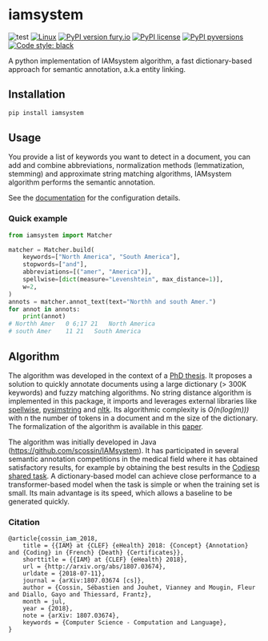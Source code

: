 # iamsystem
![test](https://github.com/scossin/iamsystem_python/actions/workflows/tests.yml/badge.svg)
[![Linux](https://svgshare.com/i/Zhy.svg)](https://svgshare.com/i/Zhy.svg)
[![PyPI version fury.io](https://badge.fury.io/py/iamsystem.svg)](https://pypi.org/project/iamsystem/)
[![PyPI license](https://img.shields.io/pypi/l/iamsystem.svg)](https://pypi.python.org/pypi/iamsystem/)
[![PyPI pyversions](https://img.shields.io/pypi/pyversions/iamsystem.svg)](https://pypi.python.org/pypi/iamsystem/)
[![Code style: black](https://img.shields.io/badge/code%20style-black-000000.svg)](https://github.com/python/black)

A python implementation of IAMsystem algorithm, a fast dictionary-based approach for semantic annotation, a.k.a entity linking.


## Installation

```bash
pip install iamsystem
```

## Usage
You provide a list of keywords you want to detect in a document,
you can add and combine abbreviations, normalization methods (lemmatization, stemming) and approximate string matching algorithms,
IAMsystem algorithm performs the semantic annotation.

See the [documentation](https://iamsystem-python.readthedocs.io/en/latest/) for the configuration details.

### Quick example

```python
from iamsystem import Matcher

matcher = Matcher.build(
    keywords=["North America", "South America"],
    stopwords=["and"],
    abbreviations=[("amer", "America")],
    spellwise=[dict(measure="Levenshtein", max_distance=1)],
    w=2,
)
annots = matcher.annot_text(text="Northh and south Amer.")
for annot in annots:
    print(annot)
# Northh Amer	0 6;17 21	North America
# south Amer	11 21	South America
```


## Algorithm
The algorithm was developed in the context of a [PhD thesis](https://theses.hal.science/tel-03857962/).
It proposes a solution to quickly annotate documents using a large dictionary (> 300K keywords) and fuzzy matching algorithms.
No string distance algorithm is implemented in this package, it imports and leverages external libraries like [spellwise](https://github.com/chinnichaitanya/spellwise),
[pysimstring](https://github.com/percevalw/pysimstring) and [nltk](https://github.com/nltk/nltk).
Its algorithmic complexity is *O(n(log(m)))* with n the number of tokens in a document and m the size of the dictionary.
The formalization of the algorithm is available in this [paper](https://ceur-ws.org/Vol-3202/livingner-paper11.pdf).

The algorithm was initially developed in Java (https://github.com/scossin/IAMsystem).
It has participated in several semantic annotation competitions in the medical field where it has obtained satisfactory results,
for example by obtaining the best results in the [Codiesp shared task]([https://temu.bsc.es/codiesp/index.php/2019/09/19/awards/).
A dictionary-based model can achieve close performance to a transformer-based model when the task is simple or when the training set is small.
Its main advantage is its speed, which allows a baseline to be generated quickly.

### Citation
```
@article{cossin_iam_2018,
	title = {{IAM} at {CLEF} {eHealth} 2018: {Concept} {Annotation} and {Coding} in {French} {Death} {Certificates}},
	shorttitle = {{IAM} at {CLEF} {eHealth} 2018},
	url = {http://arxiv.org/abs/1807.03674},
	urldate = {2018-07-11},
	journal = {arXiv:1807.03674 [cs]},
	author = {Cossin, Sébastien and Jouhet, Vianney and Mougin, Fleur and Diallo, Gayo and Thiessard, Frantz},
	month = jul,
	year = {2018},
	note = {arXiv: 1807.03674},
	keywords = {Computer Science - Computation and Language},
}
```
